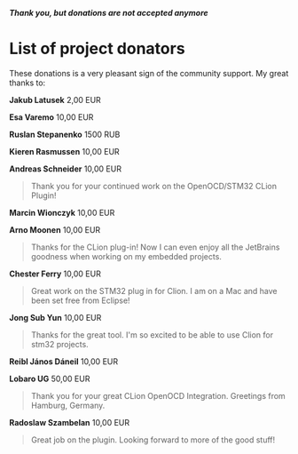 ***Thank you, but donations are not accepted anymore***

List of project donators
===

These donations is a very pleasant sign of the community support. My great thanks to:

**Jakub Latusek**  2,00 EUR

**Esa Varemo**  10,00 EUR

**Ruslan Stepanenko** 1500 RUB

**Kieren Rasmussen**  10,00 EUR

**Andreas Schneider**  10,00 EUR
>	Thank you for your continued work on the OpenOCD/STM32 CLion Plugin!

**Marcin Wionczyk** 10,00 EUR

**Arno Moonen** 10,00 EUR
> Thanks for the CLion plug-in! Now I can even enjoy all the JetBrains goodness when working on my embedded projects.

**Chester Ferry** 10,00 EUR
> Great work on the STM32 plug in for Clion. I am on a Mac and have been set free from Eclipse!

**Jong Sub Yun** 10,00 EUR
>	Thanks for the great tool. I'm so excited to be able to use Clion for stm32 projects.

**Reibl János Dáneil** 10,00 EUR

**Lobaro UG** 50,00 EUR
>	Thank you for your great CLion OpenOCD Integration. Greetings from Hamburg, Germany.

**Radoslaw Szambelan** 10,00 EUR
> Great job on the plugin. Looking forward to more of the good stuff!

